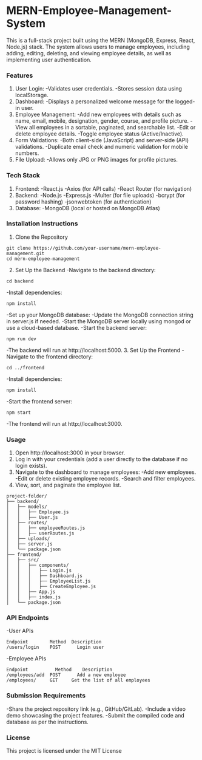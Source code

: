 # MERN-Employee-Management-System
This is a full-stack project built using the MERN (MongoDB, Express, React, Node.js) stack. The system allows users to manage employees, including adding, editing, deleting, and viewing employee details, as well as implementing user authentication.
### Features
1. User Login:
-Validates user credentials.
-Stores session data using localStorage.
2. Dashboard:
-Displays a personalized welcome message for the logged-in user.
3. Employee Management:
-Add new employees with details such as name, email, mobile, designation, gender, course, and profile picture.
-View all employees in a sortable, paginated, and searchable list.
-Edit or delete employee details.
-Toggle employee status (Active/Inactive).
4. Form Validations:
-Both client-side (JavaScript) and server-side (API) validations.
-Duplicate email check and numeric validation for mobile numbers.
5. File Upload:
-Allows only JPG or PNG images for profile pictures.
### Tech Stack
1. Frontend:
-React.js
-Axios (for API calls)
-React Router (for navigation)
2. Backend:
-Node.js
-Express.js
-Multer (for file uploads)
-bcrypt (for password hashing)
-jsonwebtoken (for authentication)
3. Database:
-MongoDB (local or hosted on MongoDB Atlas)
### Installation Instructions
1. Clone the Repository
````
git clone https://github.com/your-username/mern-employee-management.git
cd mern-employee-management
````
2. Set Up the Backend
-Navigate to the backend directory:
````
cd backend
````
-Install dependencies:
````
npm install
````
-Set up your MongoDB database:
-Update the MongoDB connection string in server.js if needed.
-Start the MongoDB server locally using mongod or use a cloud-based database.
-Start the backend server:
````
npm run dev
````
-The backend will run at http://localhost:5000.
3. Set Up the Frontend
-Navigate to the frontend directory:
````
cd ../frontend
````
-Install dependencies:
````
npm install
````
-Start the frontend server:
````
npm start
````
-The frontend will run at http://localhost:3000.
### Usage
1. Open http://localhost:3000 in your browser.
2. Log in with your credentials (add a user directly to the database if no login exists).
3. Navigate to the dashboard to manage employees:
-Add new employees.
-Edit or delete existing employee records.
-Search and filter employees.
4. View, sort, and paginate the employee list.
````
project-folder/
├── backend/
│   ├── models/
│   │   ├── Employee.js
│   │   ├── User.js
│   ├── routes/
│   │   ├── employeeRoutes.js
│   │   ├── userRoutes.js
│   ├── uploads/
│   ├── server.js
│   └── package.json
├── frontend/
│   ├── src/
│   │   ├── components/
│   │   │   ├── Login.js
│   │   │   ├── Dashboard.js
│   │   │   ├── EmployeeList.js
│   │   │   ├── CreateEmployee.js
│   │   ├── App.js
│   │   ├── index.js
│   └── package.json
````
### API Endpoints
-User APIs
````
Endpoint	    Method	Description
/users/login	POST	  Login user
````
-Employee APIs
````
Endpoint	      Method	Description
/employees/add	POST	  Add a new employee
/employees/   	GET	    Get the list of all employees
````
### Submission Requirements
-Share the project repository link (e.g., GitHub/GitLab).
-Include a video demo showcasing the project features.
-Submit the compiled code and database as per the instructions.
### License
This project is licensed under the MIT License
